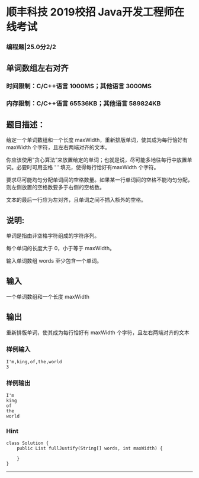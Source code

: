 # 顺丰科技 2019校招 Java开发工程师在线考试
### 编程题|25.0分2/2
## 单词数组左右对齐
### 时间限制：C/C++语言 1000MS；其他语言 3000MS
### 内存限制：C/C++语言 65536KB；其他语言 589824KB
## 题目描述：
给定一个单词数组和一个长度 maxWidth，重新排版单词，使其成为每行恰好有 maxWidth 个字符，且左右两端对齐的文本。

你应该使用“贪心算法”来放置给定的单词；也就是说，尽可能多地往每行中放置单词。必要时可用空格 ' ' 填充，使得每行恰好有maxWidth 个字符。

要求尽可能均匀分配单词间的空格数量。如果某一行单词间的空格不能均匀分配，则左侧放置的空格数要多于右侧的空格数。

文本的最后一行应为左对齐，且单词之间不插入额外的空格。
## 说明:
单词是指由非空格字符组成的字符序列。

每个单词的长度大于 0，小于等于 maxWidth。

输入单词数组 words 至少包含一个单词。
## 输入
一个单词数组和一个长度 maxWidth
## 输出
重新排版单词，使其成为每行恰好有 maxWidth 个字符，且左右两端对齐的文本

### 样例输入
	I'm,king,of,the,world
	3
### 样例输出
	I'm
	king
	of 
	the
	world

### Hint
	class Solution {
	    public List fullJustify(String[] words, int maxWidth) {
	        
	    }
	}

----
